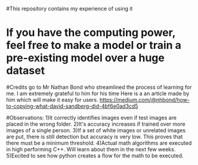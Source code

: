 #This repository contains my experience of using it

# If you have the computing power, feel free to make a model or train a pre-existing model over a huge dataset


#Credits go to Mr Nathan Bond who streamlined the process of learning for me. I am extremely grateful to him for his time
Here is a an article made by him which will make it easy for users.
https://medium.com/@nhbond/how-to-copying-what-david-sandberg-did-4bf6e0ad3cd5


#Observations:
1)It correctly identifies images even if test images are placed in the wrong folder.
2)It's accuracy increases if trained over more images of a single person.
3)If a set of white images or unrelated images are put, there is still detection but accuracy is very low. This proves that there must be a minimum threshold.
4)Actual math algorithms are executed in high performing C++. Will learn about them in the next few weeks.
5)Excited to see how python creates a flow for the math to be executed.

